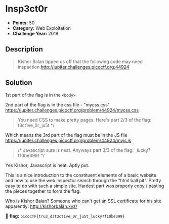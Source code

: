 # Insp3ct0r
* **Points:** 50 
* **Category:** Web Exploitation
* **Challenge Year:** 2019

## Description
> Kishor Balan tipped us off that the following code may need inspection:http://jupiter.challenges.picoctf.org:44924

## Solution


1st part of the flag is in the `<body>`
> <!-- Html is neat. Anyways have 1/3 of the flag: picoCTF{tru3_d3 -->

2nd part of the flag is in the css file - "mycss.css"
https://jupiter.challenges.picoctf.org/problem/44924/mycss.css
> You need CSS to make pretty pages. Here's part 2/3 of the flag: t3ct1ve_0r_ju5t */

Which means the 3rd part of the flag must be in the JS file
https://jupiter.challenges.picoctf.org/problem/44924/myjs.js
>/* Javascript sure is neat. Anyways part 3/3 of the flag: _lucky?f10be399} */

Yes Kishor, Javascript is neat. Aptly put.

This is a nice introduction to the constituent elements of a basic website and how to use the web inspector search through the "html ball pit". Pretty easy to do with such a simple site. Hardest part was properly copy / pasting the pieces together to form the flag. 

Who is Kishor Balan? Someone who can't get an SSL certificate for his site apparently: 
http://kishorbalan.xyz/ 

:black_flag: **flag:**
`picoCTF{tru3_d3t3ct1ve_0r_ju5t_lucky?f10be399}`

